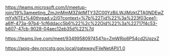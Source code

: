 

https://teams.microsoft.com/l/meetup-join/19%3ameeting_ZmJmMmM3ZjktMTY3ZC00YzBiLWJlMzktZTA0NDEwZmYxNTEz%40thread.v2/0?context=%7b%22Tid%22%3a%223f03cee1-a6ff-473a-97b4-1cf6ddacc5b6%22%2c%22Oid%22%3a%22717f4c53-b607-47cb-9028-04aec12eb35d%22%7d

https://teams.live.com/meet/9349958097454?p=ZmWRio6P54cd2UqzxZ


https://apig-dev.nrrcstg.gov.local/gateway/FileNetAPI/1.0
